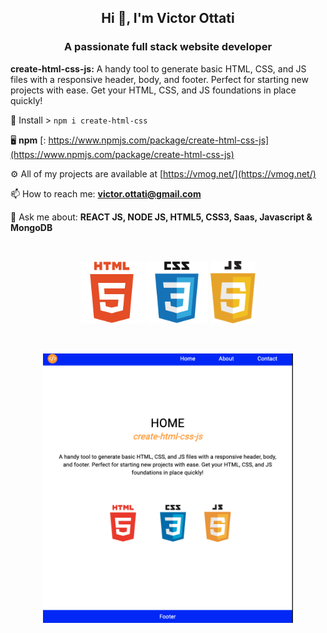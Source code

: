 
<h2 align="center">Hi 👋, I'm Victor Ottati</h2>
<h3 align="center">A passionate full stack website developer</h3>

**create-html-css-js:** A handy tool to generate basic HTML, CSS, and JS files with a responsive header, body, and footer. Perfect for starting new projects with ease. Get your HTML, CSS, and JS foundations in place quickly!

💾 Install > ` npm i create-html-css `

🖥  **npm** [: https://www.npmjs.com/package/create-html-css-js](https://www.npmjs.com/package/create-html-css-js)  

⚙️ All of my projects are available at [https://vmog.net/](https://vmog.net/)  

📫 How to reach me: **victor.ottati@gmail.com**  

💬 Ask me about: **REACT JS, NODE JS, HTML5, CSS3, Saas, Javascript & MongoDB**  

<br>
<p align="center">
    <img height="100px" src="images/html5.svg" alt="logo html5" />
    <img height="100px" src="images/css3.svg" alt="logo css3" />
    <img height="100px" src="images/javascript.svg" alt="logo javascript" />
</p>
<br>
<p align="center">
    <img width="400px" src="images/create-html-css-js.png" alt="logo html5" />
</p>
